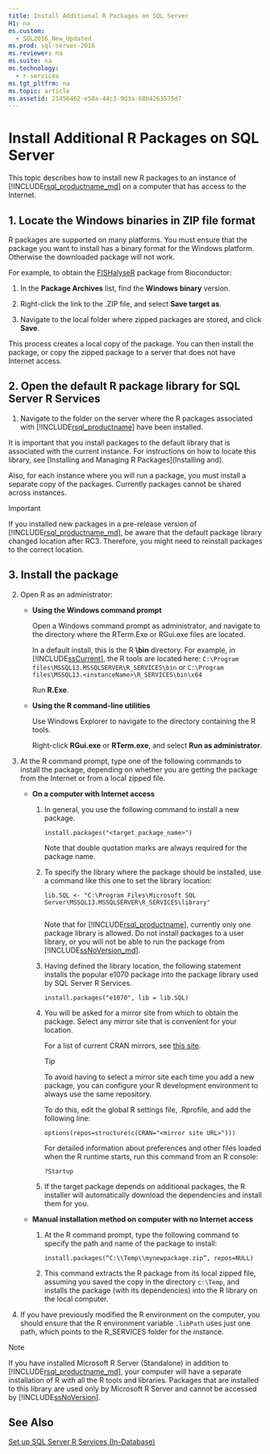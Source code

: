 ```yaml
---
title: Install Additional R Packages on SQL Server
H1: na
ms.custom: 
  - SQL2016_New_Updated
ms.prod: sql-server-2016
ms.reviewer: na
ms.suite: na
ms.technology: 
  - r-services
ms.tgt_pltfrm: na
ms.topic: article
ms.assetid: 21456462-e58a-44c3-9d3a-68b4263575d7
---
```

# Install Additional R Packages on SQL Server
This topic describes how to install new R packages to an instance of [!INCLUDE[rsql_productname_md](../../Token/Other/rsql_productname_md.md)] on a computer that has access to the Internet.

## 1. Locate the Windows binaries in ZIP file format

R packages are supported on many platforms. You must ensure that the package you  want to install has a binary format for the Windows platform. Otherwise the downloaded package will not work.

For example, to obtain the [FISHalyseR](http://bioconductor.org/packages/release/bioc/html/FISHalyseR.html) package from Bioconductor:  
  
1.  In the **Package Archives** list, find the **Windows binary** version.  
  
2.  Right\-click the link to the .ZIP file, and select  **Save target as**.  
  
3.  Navigate to  the local folder where zipped packages are stored, and click **Save**.  
  
 This process creates a local copy of the package. You can then install the package, or copy the zipped package to a server that does not have Internet access.  
  
  
## 2. Open the default R package library for SQL Server R Services 

1.  Navigate to the folder on the server where the R packages associated with [!INCLUDE[rsql_productname](../../Token/Other/rsql_productname_md.md)] have been installed.  
  
It is important that you install packages to the default library that is associated with the current instance. For instructions on how to locate this library, see [Installing and Managing R Packages](Installing and).

Also, for each instance where you will run a package, you must install a separate copy of the packages. Currently packages cannot be shared across instances.
  
> [!IMPORTANT]  
>  If you installed new packages in a pre-release version of [!INCLUDE[rsql_productname_md](../../Token/Other/rsql_productname_md.md)], be aware that the default package library changed location after RC3. Therefore, you might need to reinstall packages to the correct location. 
>  

 
  
## 3. Install the package 

2.  Open R as an administrator:  
  
    -   **Using the Windows command prompt**  
  
         Open a Windows command prompt as administrator, and navigate to the directory where the RTerm.Exe or RGui.exe files are located.  
  
         In a default install, this is the R **\\bin** directory. For example, in [!INCLUDE[ssCurrent](../../Token/Other/ssCurrent_md.md)], the R tools are located here:  `C:\Program files\MSSQL13.MSSQLSERVER\R_SERVICES\bin` or  `C:\Program files\MSSQL13.<instanceName>\R_SERVICES\bin\x64`  
  
         Run **R.Exe**.  
  
    -   **Using the R command\-line utilities**  
  
         Use Windows Explorer to navigate to the directory containing the R tools.  
  
         Right\-click **RGui.exe** or **RTerm.exe**, and select **Run as administrator**.  
  
3.  At the R command prompt, type one of the following commands to install the package, depending on whether you are getting the package from the Internet or from a local zipped file.  
  
    -   **On a computer with Internet access**  
  
        1.  In general, you use the following command to install a new package.  
  
            ```  
            install.packages("<target_package_name>")  
            ```  
  
             Note that double quotation marks are always required for the package name.  
  
        2.  To specify the library where the package should be installed, use a command like this one to set the library location:  
  
            ```  
            lib.SQL <- "C:\Program Files\Microsoft SQL Server\MSSQL13.MSSQLSERVER\R_SERVICES\library"  
  
            ```  
  
             Note that for [!INCLUDE[rsql_productname](../../Token/Other/rsql_productname_md.md)], currently only one package library is allowed. Do not install packages to a user library, or you will not be able to run the package from [!INCLUDE[ssNoVersion_md](../../Token/Other/ssNoVersion_md.md)].   
     
        3.  Having defined the library location, the following statement installs the popular e1070 package into the package library used by SQL Server R Services.  
  
            ```  
            install.packages("e1070", lib = lib.SQL)  
            ```  
  
        4.  You will be asked for a mirror site from which to obtain the package. Select any mirror site that is convenient for your location.  
  
             For a list of current CRAN mirrors, see [this site](https://cran.r-project.org/mirrors.html).  
  
            > [!TIP]  
            >  To avoid having to select a mirror site each time you add a new package, you can configure your R development environment to always use the same repository.  
            >   
            >  To do this, edit the global R settings file, .Rprofile, and add the following line:  
            >   
            >  `options(repos=structure(c(CRAN="<mirror site URL>")))`  
            >   
            >  For detailed information about preferences and other files loaded when the R runtime starts, run this command from an R console:  
            >   
            >  `?Startup`  
  
        5.  If the target package depends on additional packages, the R installer will automatically download the dependencies and install them for you.  
  
    -   **Manual installation method on computer with no Internet access**  
  
        1.  At the R command prompt, type the following command to specify the path and name of the package to install:  
  
            ```  
            install.packages(“C:\\Temp\\mynewpackage.zip”, repos=NULL)  
            ```  
  
        2.  This command extracts the R package from its local zipped file, assuming you saved the copy in the directory `c:\Temp`, and installs the package \(with its dependencies\) into the R library on the local computer.  
  
4.  If you have previously modified the R environment on the computer, you should ensure that the R environment variable `.libPath` uses just one path, which points to the R\_SERVICES folder for the instance.  
  
> [!NOTE]
> If you have installed Microsoft R Server \(Standalone\) in addition to [!INCLUDE[rsql_productname_md](../../Token/Other/rsql_productname_md.md)], your computer will have a separate installation of R with all the R tools and libraries. Packages that are installed to this library are used only by Microsoft R Server and cannot be accessed by [!INCLUDE[ssNoVersion](../../Token/Other/ssNoVersion_md.md)].  
>  

  
## See Also  
 [Set up SQL Server R Services &#40;In-Database&#41;](../../Topics/TopicNameNotContainA/Set-up-SQL-Server-R-Services--In-Database-.md)  
  
  